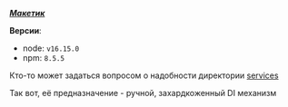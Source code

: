 __*[Макетик](https://www.figma.com/file/q8nXSRWT52mrbCNCh3ZtWG/Gazmashina?node-id=0-1&t=FXoVMI2znhmgTs5r-0)*__

__Версии__:
- node: `v16.15.0`
- npm: `8.5.5`

Кто-то может задаться вопросом о надобности директории [services](src/services)

Так вот, её предназначение - ручной, захардкоженный DI механизм
